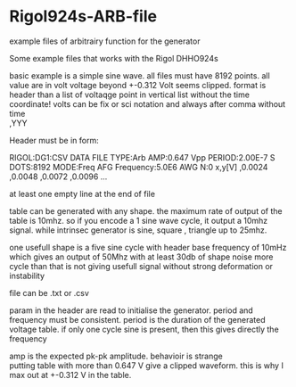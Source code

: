 # Rigol924s-ARB-file
example files of arbitrairy function for the generator

Some example files that works with the Rigol DHHO924s

basic example is a simple sine wave.
all files must have 8192 points. 
all value are in volt 
voltage beyond +-0.312 Volt seems clipped. 
format is header than a list of voltaqge point in vertical list without the time coordinate!
volts can be fix or sci notation and always after comma without time    
,YYY

Header must be in form: 


RIGOL:DG1:CSV DATA FILE
TYPE:Arb
AMP:0.647 Vpp
PERIOD:2.00E-7 S
DOTS:8192
MODE:Freq
AFG Frequency:5.0E6
AWG N:0
x,y[V]
,0.0024
,0.0048
,0.0072
,0.0096
...

at least one empty line at the end of file


table can be generated with any shape. 
the maximum rate of output of the table is 10mhz.  so if you encode a 1 sine wave cycle, it output a 10mhz signal.
while intrinsec generator is sine, square , triangle up to 25mhz. 

one usefull shape is a five sine cycle with header base frequency of 10mHz which gives an output of 50Mhz with at least 30db of shape noise
more cycle than that is not giving usefull signal without strong deformation or instability

file can be .txt or .csv

param in the header are read to initialise the generator.
period and frequency must be consistent. 
period is the duration of the generated voltage table.
if only one cycle sine is present, then this gives directly the frequency

amp is the expected pk-pk amplitude. 
behavioir is strange   
putting table with more than 0.647 V give a clipped waveform. 
this is why I max out at +-0.312 V in the table.
